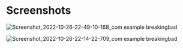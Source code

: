# Screenshots

<imge width="300" height = "500" alt="Screenshot_2022-10-26-22-14-03-025_com example breakingbad" src="https://user-images.githubusercontent.com/98882544/198126375-64e13c83-def5-4447-887e-cb5e883b8fb0.jpg">


![Screenshot_2022-10-26-22-49-10-168_com example breakingbad](https://user-images.githubusercontent.com/98882544/198126417-aa092040-67f7-4a65-b13c-ab9a0170b7b3.jpg)


![Screenshot_2022-10-26-22-14-22-709_com example breakingbad](https://user-images.githubusercontent.com/98882544/198126427-8e78c969-7a73-4f8f-ab3e-7f8e65a80eba.jpg)
